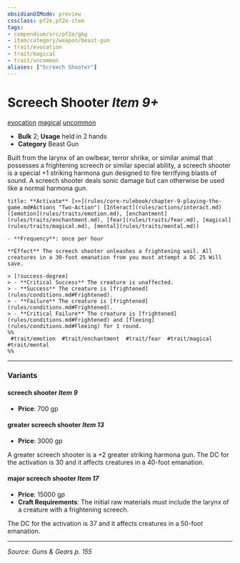 ```yaml
---
obsidianUIMode: preview
cssclass: pf2e,pf2e-item
tags:
- compendium/src/pf2e/g&g
- item/category/weapon/beast-gun
- trait/evocation
- trait/magical
- trait/uncommon
aliases: ["Screech Shooter"]
---
```

# Screech Shooter *Item 9+*  
[evocation](evocation.md "Evocation School Trait")  [magical](magical.md "Magical Item Trait")  [uncommon](uncommon.md "Uncommon Rarity Trait")  

- **Bulk** 2; **Usage** held in 2 hands
- **Category** Beast Gun

Built from the larynx of an owlbear, terror shrike, or similar animal that possesses a frightening screech or similar special ability, a screech shooter is a special +1 striking harmona gun designed to fire terrifying blasts of sound. A screech shooter deals sonic damage but can otherwise be used like a normal harmona gun.

```ad-embed-ability
title: **Activate** [>>](rules/core-rulebook/chapter-9-playing-the-game.md#Actions "Two-Action") [Interact](rules/actions/interact.md) ([emotion](rules/traits/emotion.md), [enchantment](rules/traits/enchantment.md), [fear](rules/traits/fear.md), [magical](rules/traits/magical.md), [mental](rules/traits/mental.md))

- **Frequency**: once per hour

**Effect** The screech shooter unleashes a frightening wail. All creatures in a 30-foot emanation from you must attempt a DC 25 Will save.

> [!success-degree] 
> - **Critical Success** The creature is unaffected.
> - **Success** The creature is [frightened](rules/conditions.md#Frightened).
> - **Failure** The creature is [frightened](rules/conditions.md#Frightened).
> - **Critical Failure** The creature is [frightened](rules/conditions.md#Frightened) and [fleeing](rules/conditions.md#Fleeing) for 1 round.  
%%
 #trait/emotion  #trait/enchantment  #trait/fear  #trait/magical  #trait/mental 
%%
```

---

### Variants

#### screech shooter *Item 9*

- **Price**: 700 gp

#### greater screech shooter *Item 13*

- **Price**: 3000 gp

A greater screech shooter is a +2 greater striking harmona gun. The DC for the activation is 30 and it affects creatures in a 40-foot emanation.

#### major screech shooter *Item 17*

- **Price**: 15000 gp
- **Craft Requirements**: The initial raw materials must include the larynx of a creature with a frightening screech.

The DC for the activation is 37 and it affects creatures in a 50-foot emanation.

---
*Source: Guns & Gears p. 155*